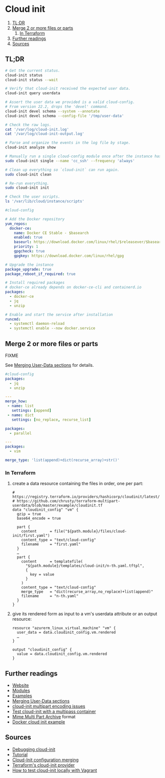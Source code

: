 # Cloud init

1. [TL;DR](#tldr)
2. [Merge 2 or more files or parts](#merge-2-or-more-files-or-parts)
   1. [In Terraform](#in-terraform)
3. [Further readings](#further-readings)
4. [Sources](#sources)

## TL;DR

```sh
# Get the current status.
cloud-init status
cloud-init status --wait

# Verify that cloud-init received the expected user data.
cloud-init query userdata

# Assert the user data we provided is a valid cloud-config.
# From version 22.2, drops the 'devel' command.
cloud-init devel schema --system --annotate
cloud-init devel schema --config-file '/tmp/user-data'

# Check the raw logs.
cat '/var/log/cloud-init.log'
cat '/var/log/cloud-init-output.log'

# Parse and organize the events in the log file by stage.
cloud-init analyze show

# Manually run a single cloud-config module once after the instance has booted.
sudo cloud-init single --name 'cc_ssh' --frequency 'always'

# Clean up everything so `cloud-init` can run again.
sudo cloud-init clean

# Re-run everything.
sudo cloud-init init

# Check the user scripts.
ls '/var/lib/cloud/instance/scripts'
```

```yaml
#cloud-config

# Add the Docker repository
yum_repos:
  docker-ce:
    name: Docker CE Stable - $basearch
    enabled: true
    baseurl: https://download.docker.com/linux/rhel/$releasever/$basearch/stable
    priority: 1
    gpgcheck: true
    gpgkey: https://download.docker.com/linux/rhel/gpg

# Upgrade the instance
package_upgrade: true
package_reboot_if_required: true

# Install required packages
# docker-ce already depends on docker-ce-cli and containerd.io
packages:
  - docker-ce
  - jq
  - unzip

# Enable and start the service after installation
runcmd:
  - systemctl daemon-reload
  - systemctl enable --now docker.service
```

## Merge 2 or more files or parts

FIXME

See [Merging User-Data sections] for details.

```yaml
#cloud-config
packages:
  - jq
  - unzip

---
merge_how:
 - name: list
   settings: [append]
 - name: dict
   settings: [no_replace, recurse_list]

packages:
  - parallel

---
packages:
  - vim

merge_type: 'list(append)+dict(recurse_array)+str()'
```

### In Terraform

1. create a data resource containing the files in order, one per part:

   ```hcl
   # https://registry.terraform.io/providers/hashicorp/cloudinit/latest/docs
   # https://github.com/chrusty/terraform-multipart-userdata/blob/master/example/cloudinit.tf
   data "cloudinit_config" "vm" {
     gzip = true
     base64_encode = true

     part {
       content      = file("${path.module}/files/cloud-init/first.yaml")
       content_type = "text/cloud-config"
       filename     = "first.yaml"
     }
     …
     part {
       content      = templatefile(
         "${path.module}/templates/cloud-init/n-th.yaml.tftpl",
         {
           key = value
         }
       )
       content_type = "text/cloud-config"
       merge_type   = "dict(recurse_array,no_replace)+list(append)"
       filename     = "n-th.yaml"
     }
   }
   ```

1. give its rendered form as input to a vm's userdata attribute or an output resource:

   ```hcl
   resource "azurerm_linux_virtual_machine" "vm" {
     user_data = data.cloudinit_config.vm.rendered
     …
   }

   output "cloudinit_config" {
     value = data.cloudinit_config.vm.rendered
   }
   ```

## Further readings

- [Website]
- [Modules]
- [Examples]
- [Merging User-Data sections]
- [cloud-init multipart encoding issues]
- [Test cloud-init with a multipass container]
- [Mime Multi Part Archive] format
- [Docker cloud init example]

## Sources

- [Debugging cloud-init]
- [Tutorial]
- [Cloud-Init configuration merging]
- [Terraform's cloud-init provider]
- [How to test cloud-init locally with Vagrant]

<!-- cloud-init documentation -->
[debugging cloud-init]: https://cloudinit.readthedocs.io/en/latest/topics/debugging.html
[examples]: https://cloudinit.readthedocs.io/en/latest/topics/examples.html
[merging user-data sections]: https://cloudinit.readthedocs.io/en/latest/topics/merging.html
[modules]: https://cloudinit.readthedocs.io/en/latest/topics/modules.html
[mime multi part archive]: https://cloudinit.readthedocs.io/en/latest/topics/format.html#mime-multi-part-archive
[tutorial]: https://cloudinit.readthedocs.io/en/latest/topics/tutorial.html
[website]: https://cloud-init.io/

<!-- internal references -->
[docker cloud init example]: ../examples/cloud-init/docker.yum.yaml

<!-- external references -->
[cloud-init configuration merging]: https://jen20.dev/post/cloudinit-configuration-merging/
[cloud-init multipart encoding issues]: https://github.com/hashicorp/terraform/issues/4794
[how to test cloud-init locally with vagrant]: https://www.grzegorowski.com/how-to-test-cloud-init-locally-with-vagrant
[terraform's cloud-init provider]: https://registry.terraform.io/providers/hashicorp/cloudinit/latest/docs/data-sources/cloudinit_config
[test cloud-init with a multipass container]: https://medium.com/open-devops-academy/test-cloud-init-with-a-multipass-containers-e3e3bb740604
